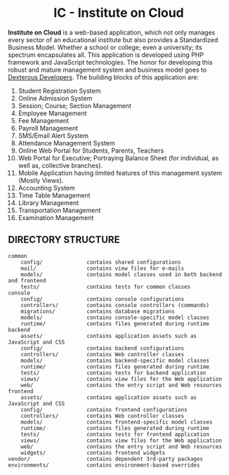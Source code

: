 
<h1 align="center">IC - Institute on Cloud</h1>

<b>Institute on Cloud</b> is a web-based application, which not only manages every sector of an educational institute but also provides a Standardized Business Model. Whether a school or college; even a university; its spectrum encapsulates all. This application is developed using PHP framework and JavaScript technologies. The honor for developing this robust and mature management system and business model goes to <a href="www.dexdevs.com" target="_blank">Dexterous Developers</a>. The building blocks of this application are:

1) Student Registration System <br />
2) Online Admission System <br />
3) Session; Course; Section Management <br />
4) Employee Management <br />
5) Fee Management <br />
6) Payroll Management <br />
7) SMS/Email Alert System <br />
8) Attendance Management System <br />
9) Online Web Portal for Students, Parents, Teachers <br />
10) Web Portal for Executive; Portraying Balance Sheet (for individual, as well as, collective branches). <br />
11) Mobile Application having limited features of this management system (Mostly Views). <br />
12) Accounting System <br />
13) Time Table Management <br />
14) Library Management <br />
15) Transportation Management <br />
16) Examination Management <br />



DIRECTORY STRUCTURE
-------------------

```
common
    config/              contains shared configurations
    mail/                contains view files for e-mails
    models/              contains model classes used in both backend and frontend
    tests/               contains tests for common classes    
console
    config/              contains console configurations
    controllers/         contains console controllers (commands)
    migrations/          contains database migrations
    models/              contains console-specific model classes
    runtime/             contains files generated during runtime
backend
    assets/              contains application assets such as JavaScript and CSS
    config/              contains backend configurations
    controllers/         contains Web controller classes
    models/              contains backend-specific model classes
    runtime/             contains files generated during runtime
    tests/               contains tests for backend application    
    views/               contains view files for the Web application
    web/                 contains the entry script and Web resources
frontend
    assets/              contains application assets such as JavaScript and CSS
    config/              contains frontend configurations
    controllers/         contains Web controller classes
    models/              contains frontend-specific model classes
    runtime/             contains files generated during runtime
    tests/               contains tests for frontend application
    views/               contains view files for the Web application
    web/                 contains the entry script and Web resources
    widgets/             contains frontend widgets
vendor/                  contains dependent 3rd-party packages
environments/            contains environment-based overrides
```
